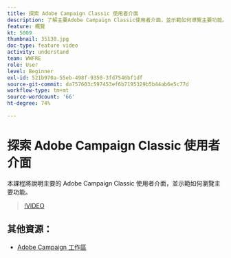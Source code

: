 ```yaml
---
title: 探索 Adobe Campaign Classic 使用者介面
description: 了解主要Adobe Campaign Classic使用者介面，並示範如何導覽主要功能。
feature: 概覽
kt: 5009
thumbnail: 35130.jpg
doc-type: feature video
activity: understand
team: WWFRE
role: User
level: Beginner
exl-id: 521b970a-55eb-498f-9350-3fd7546bf1df
source-git-commit: da757603c597453ef6b7195329b5b44ab6e5c77d
workflow-type: tm+mt
source-wordcount: '66'
ht-degree: 74%

---
```


# 探索 Adobe Campaign Classic 使用者介面

本課程將說明主要的 Adobe Campaign Classic 使用者介面，並示範如何瀏覽主要功能。

>[!VIDEO](https://video.tv.adobe.com/v/35130?quality=12)

## 其他資源：

* [Adobe Campaign 工作區](https://docs.adobe.com/content/help/zh-Hant/campaign-classic/using/getting-started/starting-with-adobe-campaign/adobe-campaign-workspace.html)
